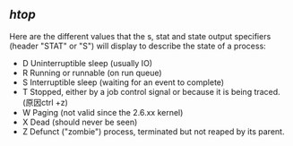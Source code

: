 *htop* 
---
Here are the different values that the s, stat and state output specifiers (header "STAT" or "S") will display to
describe the state of a process:

+ D Uninterruptible sleep (usually IO)
+ R Running or runnable (on run queue)
+ S Interruptible sleep (waiting for an event to complete)
+ T Stopped, either by a job control signal or because it is being traced. (原因ctrl +z)
+ W Paging (not valid since the 2.6.xx kernel)
+ X Dead (should never be seen)
+ Z Defunct ("zombie") process, terminated but not reaped by its parent.
